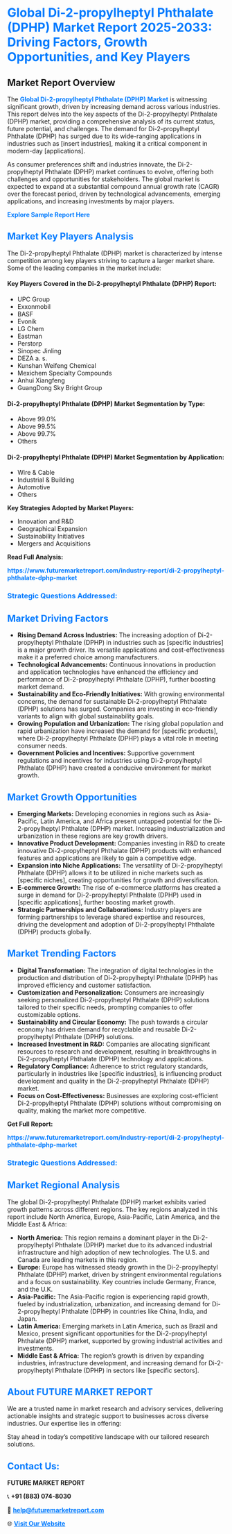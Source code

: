 <h1 style="color: #007BFF;">Global Di-2-propylheptyl Phthalate (DPHP) Market Report 2025-2033: Driving Factors, Growth Opportunities, and Key Players</h1>

<section id="overview">
<h2>Market Report Overview</h2>
<p>The <a href="https://www.futuremarketreport.com/industry-report/di-2-propylheptyl-phthalate-dphp-market" style="color: #007BFF; text-decoration: none;"><strong>Global Di-2-propylheptyl Phthalate (DPHP) Market</strong></a> is witnessing significant growth, driven by increasing demand across various industries. This report delves into the key aspects of the Di-2-propylheptyl Phthalate (DPHP) market, providing a comprehensive analysis of its current status, future potential, and challenges. The demand for Di-2-propylheptyl Phthalate (DPHP) has surged due to its wide-ranging applications in industries such as [insert industries], making it a critical component in modern-day [applications].</p>
<p>As consumer preferences shift and industries innovate, the Di-2-propylheptyl Phthalate (DPHP) market continues to evolve, offering both challenges and opportunities for stakeholders. The global market is expected to expand at a substantial compound annual growth rate (CAGR) over the forecast period, driven by technological advancements, emerging applications, and increasing investments by major players.</p>
</section>

<section id="overview">
<p><a href="https://www.futuremarketreport.com/request-sample/reportId=41459" style="color: #007BFF; text-decoration: none;"><strong>Explore Sample Report Here</strong></a></p>
</section>

<section id="key-players">
<h2 style="color: #007BFF;">Market Key Players Analysis</h2>
<p>The Di-2-propylheptyl Phthalate (DPHP) market is characterized by intense competition among key players striving to capture a larger market share. Some of the leading companies in the market include:</p>
<h4>Key Players Covered in the Di-2-propylheptyl Phthalate (DPHP) Report:</h4>
<ul><li>UPC Group</li><li>Exxonmobil</li><li>BASF</li><li>Evonik</li><li>LG Chem</li><li>Eastman</li><li>Perstorp</li><li>Sinopec Jinling</li><li>DEZA a. s.</li><li>Kunshan Weifeng Chemical</li><li>Mexichem Specialty Compounds</li><li>Anhui Xiangfeng</li><li>GuangDong Sky Bright Group</li></ul>
<h4>Di-2-propylheptyl Phthalate (DPHP) Market Segmentation by Type:</h4>
<ul><li>Above 99.0%</li><li>Above 99.5%</li><li>Above 99.7%</li><li>Others</li></ul>

<h4>Di-2-propylheptyl Phthalate (DPHP) Market Segmentation by Application:</h4>
<ul><li>Wire &amp; Cable</li><li>Industrial &amp; Building</li><li>Automotive</li><li>Others</li></ul>
<p><strong>Key Strategies Adopted by Market Players:</strong></p>
<ul>
<li>Innovation and R&D</li>
<li>Geographical Expansion</li>
<li>Sustainability Initiatives</li>
<li>Mergers and Acquisitions</li>
</ul>
</section>

<section>
<p><strong>Read Full Analysis: </strong></p><a href="https://www.futuremarketreport.com/industry-report/di-2-propylheptyl-phthalate-dphp-market" style="color: #007BFF; text-decoration: none;"><strong>https://www.futuremarketreport.com/industry-report/di-2-propylheptyl-phthalate-dphp-market</strong></a>
<h3 style="color: #007BFF;">Strategic Questions Addressed:</h3>
</section>

<section id="driving-factors">
<h2 style="color: #007BFF;">Market Driving Factors</h2>
<ul>
<li><strong>Rising Demand Across Industries:</strong> The increasing adoption of Di-2-propylheptyl Phthalate (DPHP) in industries such as [specific industries] is a major growth driver. Its versatile applications and cost-effectiveness make it a preferred choice among manufacturers.</li>
<li><strong>Technological Advancements:</strong> Continuous innovations in production and application technologies have enhanced the efficiency and performance of Di-2-propylheptyl Phthalate (DPHP), further boosting market demand.</li>
<li><strong>Sustainability and Eco-Friendly Initiatives:</strong> With growing environmental concerns, the demand for sustainable Di-2-propylheptyl Phthalate (DPHP) solutions has surged. Companies are investing in eco-friendly variants to align with global sustainability goals.</li>
<li><strong>Growing Population and Urbanization:</strong> The rising global population and rapid urbanization have increased the demand for [specific products], where Di-2-propylheptyl Phthalate (DPHP) plays a vital role in meeting consumer needs.</li>
<li><strong>Government Policies and Incentives:</strong> Supportive government regulations and incentives for industries using Di-2-propylheptyl Phthalate (DPHP) have created a conducive environment for market growth.</li>
</ul>
</section>

<section id="growth-opportunities">
<h2 style="color: #007BFF;">Market Growth Opportunities</h2>
<ul>
<li><strong>Emerging Markets:</strong> Developing economies in regions such as Asia-Pacific, Latin America, and Africa present untapped potential for the Di-2-propylheptyl Phthalate (DPHP) market. Increasing industrialization and urbanization in these regions are key growth drivers.</li>
<li><strong>Innovative Product Development:</strong> Companies investing in R&D to create innovative Di-2-propylheptyl Phthalate (DPHP) products with enhanced features and applications are likely to gain a competitive edge.</li>
<li><strong>Expansion into Niche Applications:</strong> The versatility of Di-2-propylheptyl Phthalate (DPHP) allows it to be utilized in niche markets such as [specific niches], creating opportunities for growth and diversification.</li>
<li><strong>E-commerce Growth:</strong> The rise of e-commerce platforms has created a surge in demand for Di-2-propylheptyl Phthalate (DPHP) used in [specific applications], further boosting market growth.</li>
<li><strong>Strategic Partnerships and Collaborations:</strong> Industry players are forming partnerships to leverage shared expertise and resources, driving the development and adoption of Di-2-propylheptyl Phthalate (DPHP) products globally.</li>
</ul>
</section>

<section id="trending-factors">
<h2 style="color: #007BFF;">Market Trending Factors</h2>
<ul>
<li><strong>Digital Transformation:</strong> The integration of digital technologies in the production and distribution of Di-2-propylheptyl Phthalate (DPHP) has improved efficiency and customer satisfaction.</li>
<li><strong>Customization and Personalization:</strong> Consumers are increasingly seeking personalized Di-2-propylheptyl Phthalate (DPHP) solutions tailored to their specific needs, prompting companies to offer customizable options.</li>
<li><strong>Sustainability and Circular Economy:</strong> The push towards a circular economy has driven demand for recyclable and reusable Di-2-propylheptyl Phthalate (DPHP) solutions.</li>
<li><strong>Increased Investment in R&D:</strong> Companies are allocating significant resources to research and development, resulting in breakthroughs in Di-2-propylheptyl Phthalate (DPHP) technology and applications.</li>
<li><strong>Regulatory Compliance:</strong> Adherence to strict regulatory standards, particularly in industries like [specific industries], is influencing product development and quality in the Di-2-propylheptyl Phthalate (DPHP) market.</li>
<li><strong>Focus on Cost-Effectiveness:</strong> Businesses are exploring cost-efficient Di-2-propylheptyl Phthalate (DPHP) solutions without compromising on quality, making the market more competitive.</li>
</ul>
</section>

<section>
<p><strong>Get Full Report: </strong></p><a href="https://www.futuremarketreport.com/industry-report/di-2-propylheptyl-phthalate-dphp-market" style="color: #007BFF; text-decoration: none;"><strong>https://www.futuremarketreport.com/industry-report/di-2-propylheptyl-phthalate-dphp-market</strong></a>
<h3 style="color: #007BFF;">Strategic Questions Addressed:</h3>
</section>


<section id="regional-analysis">
<h2 style="color: #007BFF;">Market Regional Analysis</h2>
<p>The global Di-2-propylheptyl Phthalate (DPHP) market exhibits varied growth patterns across different regions. The key regions analyzed in this report include North America, Europe, Asia-Pacific, Latin America, and the Middle East & Africa:</p>
<ul>
<li><strong>North America:</strong> This region remains a dominant player in the Di-2-propylheptyl Phthalate (DPHP) market due to its advanced industrial infrastructure and high adoption of new technologies. The U.S. and Canada are leading markets in this region.</li>
<li><strong>Europe:</strong> Europe has witnessed steady growth in the Di-2-propylheptyl Phthalate (DPHP) market, driven by stringent environmental regulations and a focus on sustainability. Key countries include Germany, France, and the U.K.</li>
<li><strong>Asia-Pacific:</strong> The Asia-Pacific region is experiencing rapid growth, fueled by industrialization, urbanization, and increasing demand for Di-2-propylheptyl Phthalate (DPHP) in countries like China, India, and Japan.</li>
<li><strong>Latin America:</strong> Emerging markets in Latin America, such as Brazil and Mexico, present significant opportunities for the Di-2-propylheptyl Phthalate (DPHP) market, supported by growing industrial activities and investments.</li>
<li><strong>Middle East & Africa:</strong> The region’s growth is driven by expanding industries, infrastructure development, and increasing demand for Di-2-propylheptyl Phthalate (DPHP) in sectors like [specific sectors].</li>
</ul>
</section>

<footer>
<h2 style="color: #007BFF;">About FUTURE MARKET REPORT</h2>
<p>We are a trusted name in market research and advisory services, delivering actionable insights and strategic support to businesses across diverse industries. Our expertise lies in offering:</p>

<p>Stay ahead in today’s competitive landscape with our tailored research solutions.</p>

<h2 style="color: #007BFF;">Contact Us:</h2>
<p><strong>FUTURE MARKET REPORT</strong></p>
<p>📞 <strong>+91 (883) 074-8030</strong></p>
<p>📧 <strong><a href="mailto:help@futuremarketreport.com" style="color: #007BFF;">help@futuremarketreport.com</a></strong></p>
<p>🌐 <strong><a href="https://www.futuremarketreport.com/" style="color: #007BFF;">Visit Our Website</a></strong></p>
</footer>
